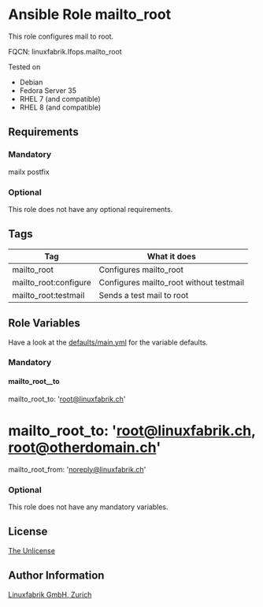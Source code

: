 # Ansible Role mailto_root

This role configures mail to root.

FQCN: linuxfabrik.lfops.mailto_root

Tested on

* Debian
* Fedora Server 35
* RHEL 7 (and compatible)
* RHEL 8 (and compatible)

## Requirements

### Mandatory

mailx
postfix


### Optional

This role does not have any optional requirements.


## Tags

| Tag                    | What it does                             |
| ---                    | ------------                             |
| mailto_root            | Configures mailto_root                   |
| mailto_root:configure  | Configures mailto_root without testmail  |
| mailto_root:testmail   | Sends a test mail to root                |


## Role Variables

Have a look at the [defaults/main.yml](https://github.com/Linuxfabrik/lfops/blob/main/roles/mailto_root/defaults/main.yml) for the variable defaults.


### Mandatory

#### mailto_root__to

mailto_root_to: 'root@linuxfabrik.ch'
# mailto_root_to: 'root@linuxfabrik.ch, root@otherdomain.ch'
mailto_root_from: 'noreply@linuxfabrik.ch'


### Optional

This role does not have any mandatory variables.


## License

[The Unlicense](https://unlicense.org/)


## Author Information

[Linuxfabrik GmbH, Zurich](https://www.linuxfabrik.ch)
